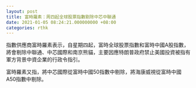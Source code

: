 ```yaml
---
layout: post
title: 富時羅素：周四起全球股票指數剔除中芯中聯通
date: 2021-01-05 08:24:21.000000000 +08:00
categories: rthk
---
```


指數供應商富時羅素表示，自星期四起，富時全球股票指數和富時中國A股指數，將會剔除中聯通、中芯國際和南京熊貓，主要因應特朗普政府禁止美國投資被指有軍方背景中資企業的行政令指引。

富時羅素又指，將中芯國際從富時中國50指數中剔除，將海康威視從富時中國A50指數中剔除。
